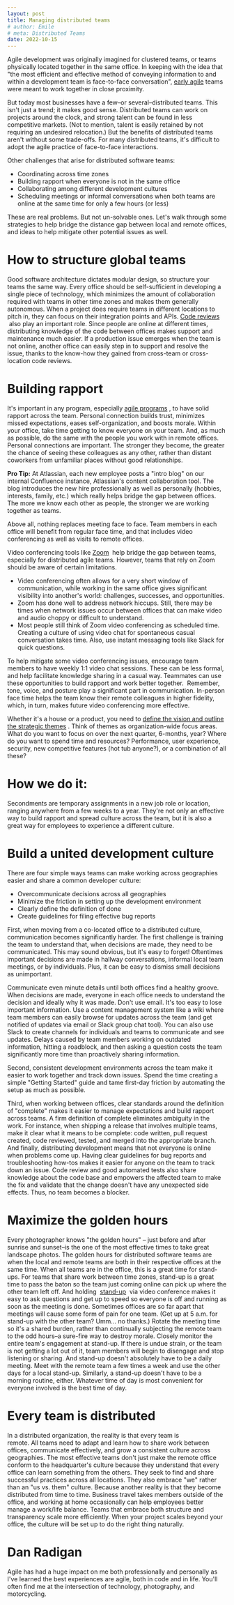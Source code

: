 ```yaml
---
layout: post
title: Managing distributed teams
# author: Emile
# meta: Distributed Teams
date: 2022-10-15
---
```

Agile development was originally imagined for clustered teams, or teams physically located together in the same office. In keeping with the idea that "the most efficient and effective method of conveying information to and within a development team is face-to-face conversation", [early agile](http://agilemanifesto.org/) teams were meant to work together in close proximity.

But today most businesses have a few–or several–distributed teams. This isn't just a trend; it makes good sense. Distributed teams can work on projects around the clock, and strong talent can be found in less competitive markets. (Not to mention, talent is easily retained by not requiring an undesired relocation.) But the benefits of distributed teams aren't without some trade-offs. For many distributed teams, it's difficult to adopt the agile practice of face-to-face interactions.

Other challenges that arise for distributed software teams:
* Coordinating across time zones
* Building rapport when everyone is not in the same office
* Collaborating among different development cultures
* Scheduling meetings or informal conversations when both teams are online at the same time for only a few hours (or less)

These are real problems. But not un-solvable ones. Let's walk through some strategies to help bridge the distance gap between local and remote offices, and ideas to help mitigate other potential issues as well.

# How to structure global teams
Good software architecture dictates modular design, so structure your teams the same way. Every office should be self-sufficient in developing a single piece of technology, which minimizes the amount of collaboration required with teams in other time zones and makes them generally autonomous. When a project does require teams in different locations to pitch in, they can focus on their integration points and APIs.
 [Code reviews](https://www.atlassian.com/agile/software-development/code-reviews)  also play an important role. Since people are online at different times, distributing knowledge of the code between offices makes support and maintenance much easier. If a production issue emerges when the team is not online, another office can easily step in to support and resolve the issue, thanks to the know-how they gained from cross-team or cross-location code reviews.

# Building rapport
It's important in any program, especially  [agile programs](https://www.atlassian.com/agile/project-management/project-management-intro) , to have solid rapport across the team. Personal connection builds trust, minimizes missed expectations, eases self-organization, and boosts morale. Within your office, take time getting to know everyone on your team. And, as much as possible, do the same with the people you work with in remote offices. Personal connections are important. The stronger they become, the greater the chance of seeing these colleagues as any other, rather than distant coworkers from unfamiliar places without good relationships.

**Pro Tip:**
At Atlassian, each new employee posts a "intro blog" on our internal Confluence instance, Atlassian's content collaboration tool. The blog introduces the new hire professionally as well as personally (hobbies, interests, family, etc.) which really helps bridge the gap between offices. The more we know each other as people, the stronger we are working together as teams. 

Above all, nothing replaces meeting face to face. Team members in each office will benefit from regular face time, and that includes video conferencing as well as visits to remote offices.

Video conferencing tools like  [Zoom](https://zoom.us/)  help bridge the gap between teams, especially for distributed agile teams. However, teams that rely on Zoom should be aware of certain limitations.
* Video conferencing often allows for a very short window of communication, while working in the same office gives significant visibility into another's world: challenges, successes, and opportunities.
* Zoom has done well to address network hiccups. Still, there may be times when network issues occur between offices that can make video and audio choppy or difficult to understand.
* Most people still think of Zoom video conferencing as scheduled time. Creating a culture of using video chat for spontaneous casual conversation takes time. Also, use instant messaging tools like Slack for quick questions. 

To help mitigate some video conferencing issues, encourage team members to have weekly 1:1 video chat sessions. These can be less formal, and help facilitate knowledge sharing in a casual way. Teammates can use these opportunities to build rapport and work better together. 
Remember, tone, voice, and posture play a significant part in communication. In-person face time helps the team know their remote colleagues in higher fidelity, which, in turn, makes future video conferencing more effective.

Whether it's a house or a product, you need to  [define the vision and outline the strategic themes](https://www.atlassian.com/blog/agile/getting-roadmap-right-tips-and-tricks-from-our-planning-experts) . Think of themes as organization-wide focus areas. What do you want to focus on over the next quarter, 6-months, year? Where do you want to spend time and resources? Performance, user experience, security, new competitive features (hot tub anyone?), or a combination of all these?

# How we do it:
Secondments are temporary assignments in a new job role or location, ranging anywhere from a few weeks to a year. They're not only an effective way to build rapport and spread culture across the team, but it is also a great way for employees to experience a different culture.

# Build a united development culture
There are four simple ways teams can make working across geographies easier and share a common developer culture:
* Overcommunicate decisions across all geographies
* Minimize the friction in setting up the development environment
* Clearly define the definition of done
* Create guidelines for filing effective bug reports

First, when moving from a co-located office to a distributed culture, communication becomes significantly harder. The first challenge is training the team to understand that, when decisions are made, they need to be communicated. This may sound obvious, but it's easy to forget! Oftentimes important decisions are made in hallway conversations, informal local team meetings, or by individuals. Plus, it can be easy to dismiss small decisions as unimportant. 

Communicate even minute details until both offices find a healthy groove. 
When decisions are made, everyone in each office needs to understand the decision and ideally why it was made. Don't use email. It's too easy to lose important information. Use a content management system like a wiki where team members can easily browse for updates across the team (and get notified of updates via email or Slack group chat tool). You can also use Slack to create channels for individuals and teams to communicate and see updates. Delays caused by team members working on outdated information, hitting a roadblock, and then asking a question costs the team significantly more time than proactively sharing information.

Second, consistent development environments across the team make it easier to work together and track down issues. Spend the time creating a simple "Getting Started" guide and tame first-day friction by automating the setup as much as possible.

Third, when working between offices, clear standards around the definition of "complete" makes it easier to manage expectations and build rapport across teams. A firm definition of complete eliminates ambiguity in the work. For instance, when shipping a release that involves multiple teams, make it clear what it means to be complete: code written, pull request created, code reviewed, tested, and merged into the appropriate branch.
And finally, distributing development means that not everyone is online when problems come up. Having clear guidelines for bug reports and troubleshooting how-tos makes it easier for anyone on the team to track down an issue. Code review and good automated tests also share knowledge about the code base and empowers the affected team to make the fix and validate that the change doesn't have any unexpected side effects. Thus, no team becomes a blocker.

# Maximize the golden hours
Every photographer knows "the golden hours" – just before and after sunrise and sunset–is the one of the most effective times to take great landscape photos. The golden hours for distributed software teams are when the local and remote teams are both in their respective offices at the same time. When all teams are in the office, this is a great time for stand-ups.
For teams that share work between time zones, stand-up is a great time to pass the baton so the team just coming online can pick up where the other team left off. And holding  [stand-up](https://www.atlassian.com/agile/scrum/ceremonies)  via video conference makes it easy to ask questions and get up to speed so everyone is off and running as soon as the meeting is done.
Sometimes offices are so far apart that meetings will cause some form of pain for one team. (Get up at 5 a.m. for stand-up with the other team? Umm... no thanks.) Rotate the meeting time so it's a shared burden, rather than continually subjecting the remote team to the odd hours–a sure-fire way to destroy morale. Closely monitor the entire team's engagement at stand-up. If there is undue strain, or the team is not getting a lot out of it, team members will begin to disengage and stop listening or sharing. And stand-up doesn't absolutely have to be a daily meeting. Meet with the remote team a few times a week and use the other days for a local stand-up. Similarly, a stand-up doesn't have to be a morning routine, either. Whatever time of day is most convenient for everyone involved is the best time of day.

# Every team is distributed
In a distributed organization, the reality is that every team is remote. All teams need to adapt and learn how to share work between offices, communicate effectively, and grow a consistent culture across geographies. The most effective teams don't just make the remote office conform to the headquarter's culture because they understand that every office can learn something from the others. They seek to find and share successful practices across all locations. They also embrace "we" rather than an "us vs. them" culture.
Because another reality is that they become distributed from time to time. Business travel takes members outside of the office, and working at home occasionally can help employees better manage a work/life balance. Teams that embrace both structure and transparency scale more efficiently. When your project scales beyond your office, the culture will be set up to do the right thing naturally. 

# Dan Radigan
Agile has had a huge impact on me both professionally and personally as I've learned the best experiences are agile, both in code and in life. You'll often find me at the intersection of technology, photography, and motorcycling. 